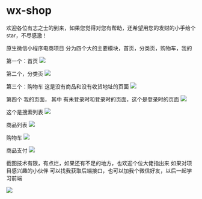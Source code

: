 # wx-shop

欢迎各位有志之士的到来，如果您觉得对您有帮助，还希望用您的发财的小手给个 star，不尽感激！

原生微信小程序电商项目
分为四个大的主要模块，首页，分类页，购物车，我的

第一个：首页
![](https://ae01.alicdn.com/kf/Hbcc09c4eebc74f369ad9c21cb1213947C.png)


第二个，分类页
![](https://ae01.alicdn.com/kf/H6e5cdf9f88e94153801a83c4583e8194c.png)

第三个：购物车
这是没有商品和没有收货地址的页面
![](https://ae01.alicdn.com/kf/Hc30e979851b94fc48cbbfcb4bd62e2a8s.png)


第四个 我的页面， 其中 有未登录时和登录时的页面，这个是登录时的页面
![](https://ae01.alicdn.com/kf/Hb76e93d7b50b43c4bfeddf039b323a9fX.png)

这个是搜索列表
![](https://ae01.alicdn.com/kf/H79cc633da88f42ff9b49a02d434ba77aF.png)

商品列表
![](https://ae01.alicdn.com/kf/Hb2d292ceddd4469f89304590860544acN.png)

购物车 
![](https://ae01.alicdn.com/kf/Ha6736999135f4b1588bb3472fbc5e50cY.png)

商品支付
![](https://ae01.alicdn.com/kf/H5825f21066f949e49ff5fe95d64949940.png)

截图技术有限，有点烂，如果还有不足的地方，也欢迎个位大佬指出来
如果对项目感兴趣的小伙伴 可以找我获取后端接口，也可以加我个微信好友，以后一起学习前端

![](https://ae01.alicdn.com/kf/H4c5eec6b185e4797ba2bc02218aaa1f2y.png)



